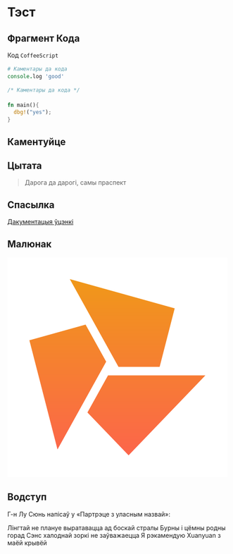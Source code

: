 [Глабальныя каментарыі ўцэнкі]:#

# Тэст

## Фрагмент Кода

Код `CoffeeScript`

```coffee
# Каментары да кода
console.log 'good'


```

```rust
/* Каментары да кода */

fn main(){
  dbg!("yes");
}
```

## Каментуйце

<!-- HTML 注释 --> 

<!-- 多行注释 --> 

## Цытата

> Дарога да дарогі, самы праспект

## Спасылка

[Дакументацыя ўцэнкі](https://github.com/xxai-art/xxai-art-md)

## Малюнак

![Ідэнтычнасць брэнда xxAI.Art](https://raw.githubusercontent.com/xxai-art/web/main/file/svg/logo.svg)

## Водступ

Г-н Лу Сюнь напісаў у «Партрэце з уласным назвай»:

  Лінгтай не плануе выратавацца ад боскай стралы
  Бурны і цёмны родны горад
  Сэнс халоднай зоркі не заўважаецца
  Я рэкамендую Xuanyuan з маёй крывёй



